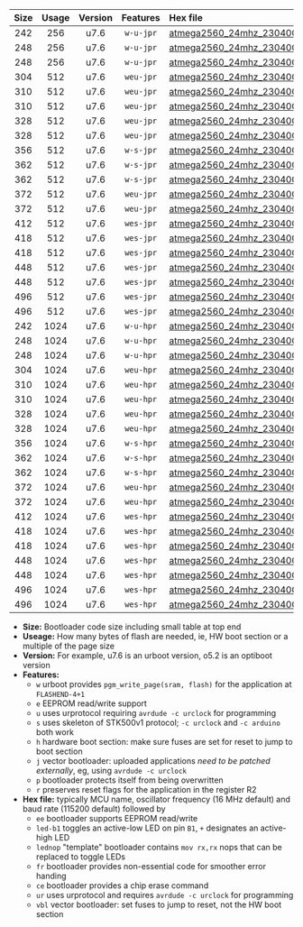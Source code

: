 |Size|Usage|Version|Features|Hex file|
|:-:|:-:|:-:|:-:|:--|
|242|256|u7.6|`w-u-jpr`|[atmega2560_24mhz_230400bps_ur_vbl.hex](https://raw.githubusercontent.com/stefanrueger/urboot/main/atmega2560_24mhz_230400bps_ur_vbl.hex)|
|248|256|u7.6|`w-u-jpr`|[atmega2560_24mhz_230400bps_led+b7_ur_vbl.hex](https://raw.githubusercontent.com/stefanrueger/urboot/main/atmega2560_24mhz_230400bps_led+b7_ur_vbl.hex)|
|248|256|u7.6|`w-u-jpr`|[atmega2560_24mhz_230400bps_lednop_ur_vbl.hex](https://raw.githubusercontent.com/stefanrueger/urboot/main/atmega2560_24mhz_230400bps_lednop_ur_vbl.hex)|
|304|512|u7.6|`weu-jpr`|[atmega2560_24mhz_230400bps_ee_ur_vbl.hex](https://raw.githubusercontent.com/stefanrueger/urboot/main/atmega2560_24mhz_230400bps_ee_ur_vbl.hex)|
|310|512|u7.6|`weu-jpr`|[atmega2560_24mhz_230400bps_ee_led+b7_ur_vbl.hex](https://raw.githubusercontent.com/stefanrueger/urboot/main/atmega2560_24mhz_230400bps_ee_led+b7_ur_vbl.hex)|
|310|512|u7.6|`weu-jpr`|[atmega2560_24mhz_230400bps_ee_lednop_ur_vbl.hex](https://raw.githubusercontent.com/stefanrueger/urboot/main/atmega2560_24mhz_230400bps_ee_lednop_ur_vbl.hex)|
|328|512|u7.6|`weu-jpr`|[atmega2560_24mhz_230400bps_ee_led+b7_fr_ur_vbl.hex](https://raw.githubusercontent.com/stefanrueger/urboot/main/atmega2560_24mhz_230400bps_ee_led+b7_fr_ur_vbl.hex)|
|328|512|u7.6|`weu-jpr`|[atmega2560_24mhz_230400bps_ee_lednop_fr_ur_vbl.hex](https://raw.githubusercontent.com/stefanrueger/urboot/main/atmega2560_24mhz_230400bps_ee_lednop_fr_ur_vbl.hex)|
|356|512|u7.6|`w-s-jpr`|[atmega2560_24mhz_230400bps_vbl.hex](https://raw.githubusercontent.com/stefanrueger/urboot/main/atmega2560_24mhz_230400bps_vbl.hex)|
|362|512|u7.6|`w-s-jpr`|[atmega2560_24mhz_230400bps_led+b7_vbl.hex](https://raw.githubusercontent.com/stefanrueger/urboot/main/atmega2560_24mhz_230400bps_led+b7_vbl.hex)|
|362|512|u7.6|`w-s-jpr`|[atmega2560_24mhz_230400bps_lednop_vbl.hex](https://raw.githubusercontent.com/stefanrueger/urboot/main/atmega2560_24mhz_230400bps_lednop_vbl.hex)|
|372|512|u7.6|`weu-jpr`|[atmega2560_24mhz_230400bps_ee_led+b7_fr_ce_ur_vbl.hex](https://raw.githubusercontent.com/stefanrueger/urboot/main/atmega2560_24mhz_230400bps_ee_led+b7_fr_ce_ur_vbl.hex)|
|372|512|u7.6|`weu-jpr`|[atmega2560_24mhz_230400bps_ee_lednop_fr_ce_ur_vbl.hex](https://raw.githubusercontent.com/stefanrueger/urboot/main/atmega2560_24mhz_230400bps_ee_lednop_fr_ce_ur_vbl.hex)|
|412|512|u7.6|`wes-jpr`|[atmega2560_24mhz_230400bps_ee_vbl.hex](https://raw.githubusercontent.com/stefanrueger/urboot/main/atmega2560_24mhz_230400bps_ee_vbl.hex)|
|418|512|u7.6|`wes-jpr`|[atmega2560_24mhz_230400bps_ee_led+b7_vbl.hex](https://raw.githubusercontent.com/stefanrueger/urboot/main/atmega2560_24mhz_230400bps_ee_led+b7_vbl.hex)|
|418|512|u7.6|`wes-jpr`|[atmega2560_24mhz_230400bps_ee_lednop_vbl.hex](https://raw.githubusercontent.com/stefanrueger/urboot/main/atmega2560_24mhz_230400bps_ee_lednop_vbl.hex)|
|448|512|u7.6|`wes-jpr`|[atmega2560_24mhz_230400bps_ee_led+b7_fr_vbl.hex](https://raw.githubusercontent.com/stefanrueger/urboot/main/atmega2560_24mhz_230400bps_ee_led+b7_fr_vbl.hex)|
|448|512|u7.6|`wes-jpr`|[atmega2560_24mhz_230400bps_ee_lednop_fr_vbl.hex](https://raw.githubusercontent.com/stefanrueger/urboot/main/atmega2560_24mhz_230400bps_ee_lednop_fr_vbl.hex)|
|496|512|u7.6|`wes-jpr`|[atmega2560_24mhz_230400bps_ee_led+b7_fr_ce_vbl.hex](https://raw.githubusercontent.com/stefanrueger/urboot/main/atmega2560_24mhz_230400bps_ee_led+b7_fr_ce_vbl.hex)|
|496|512|u7.6|`wes-jpr`|[atmega2560_24mhz_230400bps_ee_lednop_fr_ce_vbl.hex](https://raw.githubusercontent.com/stefanrueger/urboot/main/atmega2560_24mhz_230400bps_ee_lednop_fr_ce_vbl.hex)|
|242|1024|u7.6|`w-u-hpr`|[atmega2560_24mhz_230400bps_ur.hex](https://raw.githubusercontent.com/stefanrueger/urboot/main/atmega2560_24mhz_230400bps_ur.hex)|
|248|1024|u7.6|`w-u-hpr`|[atmega2560_24mhz_230400bps_led+b7_ur.hex](https://raw.githubusercontent.com/stefanrueger/urboot/main/atmega2560_24mhz_230400bps_led+b7_ur.hex)|
|248|1024|u7.6|`w-u-hpr`|[atmega2560_24mhz_230400bps_lednop_ur.hex](https://raw.githubusercontent.com/stefanrueger/urboot/main/atmega2560_24mhz_230400bps_lednop_ur.hex)|
|304|1024|u7.6|`weu-hpr`|[atmega2560_24mhz_230400bps_ee_ur.hex](https://raw.githubusercontent.com/stefanrueger/urboot/main/atmega2560_24mhz_230400bps_ee_ur.hex)|
|310|1024|u7.6|`weu-hpr`|[atmega2560_24mhz_230400bps_ee_led+b7_ur.hex](https://raw.githubusercontent.com/stefanrueger/urboot/main/atmega2560_24mhz_230400bps_ee_led+b7_ur.hex)|
|310|1024|u7.6|`weu-hpr`|[atmega2560_24mhz_230400bps_ee_lednop_ur.hex](https://raw.githubusercontent.com/stefanrueger/urboot/main/atmega2560_24mhz_230400bps_ee_lednop_ur.hex)|
|328|1024|u7.6|`weu-hpr`|[atmega2560_24mhz_230400bps_ee_led+b7_fr_ur.hex](https://raw.githubusercontent.com/stefanrueger/urboot/main/atmega2560_24mhz_230400bps_ee_led+b7_fr_ur.hex)|
|328|1024|u7.6|`weu-hpr`|[atmega2560_24mhz_230400bps_ee_lednop_fr_ur.hex](https://raw.githubusercontent.com/stefanrueger/urboot/main/atmega2560_24mhz_230400bps_ee_lednop_fr_ur.hex)|
|356|1024|u7.6|`w-s-hpr`|[atmega2560_24mhz_230400bps.hex](https://raw.githubusercontent.com/stefanrueger/urboot/main/atmega2560_24mhz_230400bps.hex)|
|362|1024|u7.6|`w-s-hpr`|[atmega2560_24mhz_230400bps_led+b7.hex](https://raw.githubusercontent.com/stefanrueger/urboot/main/atmega2560_24mhz_230400bps_led+b7.hex)|
|362|1024|u7.6|`w-s-hpr`|[atmega2560_24mhz_230400bps_lednop.hex](https://raw.githubusercontent.com/stefanrueger/urboot/main/atmega2560_24mhz_230400bps_lednop.hex)|
|372|1024|u7.6|`weu-hpr`|[atmega2560_24mhz_230400bps_ee_led+b7_fr_ce_ur.hex](https://raw.githubusercontent.com/stefanrueger/urboot/main/atmega2560_24mhz_230400bps_ee_led+b7_fr_ce_ur.hex)|
|372|1024|u7.6|`weu-hpr`|[atmega2560_24mhz_230400bps_ee_lednop_fr_ce_ur.hex](https://raw.githubusercontent.com/stefanrueger/urboot/main/atmega2560_24mhz_230400bps_ee_lednop_fr_ce_ur.hex)|
|412|1024|u7.6|`wes-hpr`|[atmega2560_24mhz_230400bps_ee.hex](https://raw.githubusercontent.com/stefanrueger/urboot/main/atmega2560_24mhz_230400bps_ee.hex)|
|418|1024|u7.6|`wes-hpr`|[atmega2560_24mhz_230400bps_ee_led+b7.hex](https://raw.githubusercontent.com/stefanrueger/urboot/main/atmega2560_24mhz_230400bps_ee_led+b7.hex)|
|418|1024|u7.6|`wes-hpr`|[atmega2560_24mhz_230400bps_ee_lednop.hex](https://raw.githubusercontent.com/stefanrueger/urboot/main/atmega2560_24mhz_230400bps_ee_lednop.hex)|
|448|1024|u7.6|`wes-hpr`|[atmega2560_24mhz_230400bps_ee_led+b7_fr.hex](https://raw.githubusercontent.com/stefanrueger/urboot/main/atmega2560_24mhz_230400bps_ee_led+b7_fr.hex)|
|448|1024|u7.6|`wes-hpr`|[atmega2560_24mhz_230400bps_ee_lednop_fr.hex](https://raw.githubusercontent.com/stefanrueger/urboot/main/atmega2560_24mhz_230400bps_ee_lednop_fr.hex)|
|496|1024|u7.6|`wes-hpr`|[atmega2560_24mhz_230400bps_ee_led+b7_fr_ce.hex](https://raw.githubusercontent.com/stefanrueger/urboot/main/atmega2560_24mhz_230400bps_ee_led+b7_fr_ce.hex)|
|496|1024|u7.6|`wes-hpr`|[atmega2560_24mhz_230400bps_ee_lednop_fr_ce.hex](https://raw.githubusercontent.com/stefanrueger/urboot/main/atmega2560_24mhz_230400bps_ee_lednop_fr_ce.hex)|

- **Size:** Bootloader code size including small table at top end
- **Useage:** How many bytes of flash are needed, ie, HW boot section or a multiple of the page size
- **Version:** For example, u7.6 is an urboot version, o5.2 is an optiboot version
- **Features:**
  + `w` urboot provides `pgm_write_page(sram, flash)` for the application at `FLASHEND-4+1`
  + `e` EEPROM read/write support
  + `u` uses urprotocol requiring `avrdude -c urclock` for programming
  + `s` uses skeleton of STK500v1 protocol; `-c urclock` and `-c arduino` both work
  + `h` hardware boot section: make sure fuses are set for reset to jump to boot section
  + `j` vector bootloader: uploaded applications *need to be patched externally*, eg, using `avrdude -c urclock`
  + `p` bootloader protects itself from being overwritten
  + `r` preserves reset flags for the application in the register R2
- **Hex file:** typically MCU name, oscillator frequency (16 MHz default) and baud rate (115200 default) followed by
  + `ee` bootloader supports EEPROM read/write
  + `led-b1` toggles an active-low LED on pin `B1`, `+` designates an active-high LED
  + `lednop` "template" bootloader contains `mov rx,rx` nops that can be replaced to toggle LEDs
  + `fr` bootloader provides non-essential code for smoother error handing
  + `ce` bootloader provides a chip erase command
  + `ur` uses urprotocol and requires `avrdude -c urclock` for programming
  + `vbl` vector bootloader: set fuses to jump to reset, not the HW boot section
